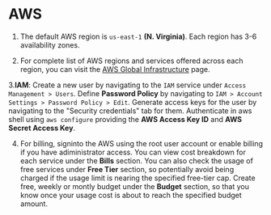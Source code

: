 # AWS

1.  The default AWS region is `us-east-1` **(N. Virginia)**. Each region has 3-6 availability zones.

2.  For complete list of AWS regions and services offered across each region, you can visit the [AWS Global Infrastructure](https://aws.amazon.com/about-aws/global-infrastructure/) page.

3.**IAM**: Create a new user by navigating to the `IAM` service under `Access Management > Users`. Define **Password Policy** by navigating to `IAM > Account Settings > Password Policy > Edit`. Generate access keys for the user by navigating to the "Security credentials" tab for them. Authenticate in aws shell using `aws configure` providing the **AWS Access Key ID** and **AWS Secret Access Key**.

4. For billing, signinto the AWS using the root user account or enable billing if you have adiministrator access. You can view cost breakdown for each service under the **Bills** section. You can also check the usage of free services under **Free Tier** section, so potentially avoid being charged if the usage limit is nearing the specified free-tier cap. Create free, weekly or montly budget under the **Budget** section, so that you know once your usage cost is about to reach the specified budget amount. 